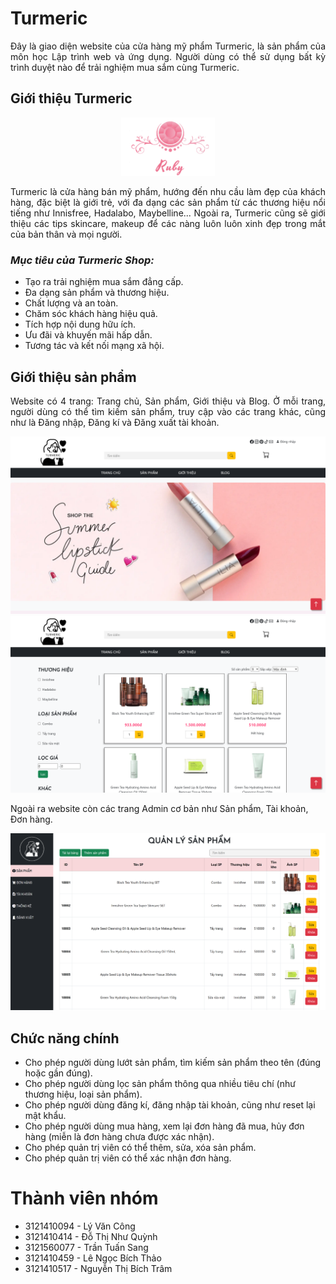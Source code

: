 # Turmeric
<p align="justify">Đây là giao diện website của cửa hàng mỹ phẩm Turmeric, là sản phẩm của môn học Lập trình web và ứng dụng. Người dùng có thể sử dụng bất kỳ trình duyệt nào để trải nghiệm mua sắm cùng Turmeric.</p>

## Giới thiệu Turmeric
<p align="center">
  <img src="/img/logo1.png" alt="Logo Turmeric." width="150px" />
</p>
<p align="justify">Turmeric là cửa hàng bán mỹ phẩm, hướng đến nhu cầu làm đẹp của khách hàng, đặc biệt là giới trẻ, với đa dạng các sản phẩm từ các thương hiệu nổi tiếng như Innisfree, Hadalabo, Maybelline... Ngoài ra, Turmeric cũng sẽ giới thiệu các tips skincare, makeup để các nàng luôn luôn xinh đẹp trong mắt của bản thân và mọi người.</p>

### _Mục tiêu của Turmeric Shop:_
* Tạo ra trải nghiệm mua sắm đẳng cấp.
* Đa dạng sản phẩm và thương hiệu.
* Chất lượng và an toàn.
* Chăm sóc khách hàng hiệu quả.
* Tích hợp nội dung hữu ích.
* Ưu đãi và khuyến mãi hấp dẫn.
* Tương tác và kết nối mạng xã hội.

## Giới thiệu sản phẩm
<p align="justify">Website có 4 trang: Trang chủ, Sản phẩm, Giới thiệu và Blog. Ở mỗi trang, người dùng có thể tìm kiếm sản phẩm, truy cập vào các trang khác, cũng như là Đăng nhập, Đăng kí và Đăng xuất tài khoản.</p>

<p align="center">
  <img src="/img/screenshot/turmeric1.png" alt="Trang chủ." />
  <img src="/img/screenshot/turmeric2.png" alt="Trang Sản phẩm." />
</p>

Ngoài ra website còn các trang Admin cơ bản như Sản phẩm, Tài khoản, Đơn hàng.
<p align="center">
  <img src="/img/screenshot/turmeric3.png" alt="Trang chủ." />
</p>

## Chức năng chính
* Cho phép người dùng lướt sản phẩm, tìm kiếm sản phẩm theo tên (đúng hoặc gần đúng).
* Cho phép người dùng lọc sản phẩm thông qua nhiều tiêu chí (như thương hiệu, loại sản phẩm).
* Cho phép người dùng đăng kí, đăng nhập tài khoản, cũng như reset lại mật khẩu.
* Cho phép người dùng mua hàng, xem lại đơn hàng đã mua, hủy đơn hàng (miễn là đơn hàng chưa được xác nhận).
* Cho phép quản trị viên có thể thêm, sửa, xóa sản phẩm.
* Cho phép quản trị viên có thể xác nhận đơn hàng.

# Thành viên nhóm
* 3121410094 - Lý Văn Công
* 3121410414 - Đỗ Thị Như Quỳnh
* 3121560077 - Trần Tuấn Sang
* 3121410459 - Lê Ngọc Bích Thảo
* 3121410517 - Nguyễn Thị Bích Trâm
